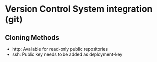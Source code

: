 # Version Control System integration (git)

        
## Cloning Methods

- http: Available for read-only public repositories
- ssh: Public key needs to be added as deployment-key        
